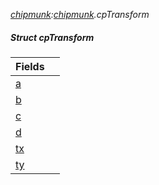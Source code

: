 _[chipmunk](../../modules/chipmunk/chipmunk-module.md):[chipmunk](../../modules/chipmunk/chipmunk-module.md).cpTransform_
##### Struct cpTransform

| Fields | |
|:---|:---|
| [a](chipmunk-cptransform-a.md) |  |
| [b](chipmunk-cptransform-b.md) |  |
| [c](chipmunk-cptransform-c.md) |  |
| [d](chipmunk-cptransform-d.md) |  |
| [tx](chipmunk-cptransform-tx.md) |  |
| [ty](chipmunk-cptransform-ty.md) |  |
